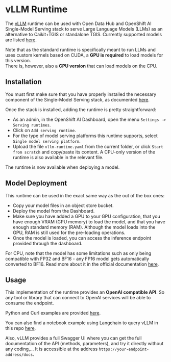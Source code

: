 # vLLM Runtime

The [vLLM](https://docs.vllm.ai/en/latest/index.html) runtime can be used with Open Data Hub and OpenShift AI Single-Model Serving stack to serve Large Language Models (LLMs) as an alternative to Caikit+TGIS or standalone TGIS. Currently supported models are listed [here](https://docs.vllm.ai/en/latest/models/supported_models.html).

Note that as the standard runtime is specifically meant to run LLMs and uses custom kernels based on CUDA, a **GPU is required** to load models for this version.  
There is, however, also a **CPU version** that can load models on the CPU.

## Installation

You must first make sure that you have properly installed the necessary component of the Single-Model Serving stack, as documented [here](https://access.redhat.com/documentation/en-us/red_hat_openshift_ai_self-managed/2-latest/html/serving_models/serving-large-models_serving-large-models).

Once the stack is installed, adding the runtime is pretty straightforward:

- As an admin, in the OpenShift AI Dashboard, open the menu `Settings -> Serving runtimes`.
- Click on `Add serving runtime`.
- For the type of model serving platforms this runtime supports, select `Single model serving platform`.
- Upload the file `vllm-runtime.yaml` from the current folder, or click `Start from scratch` and copy/paste its content. A CPU-only version of the runtime is also available in the relevant file.

The runtime is now available when deploying a model.

## Model Deployment

This runtime can be used in the exact same way as the out of the box ones:

- Copy your model files in an object store bucket.
- Deploy the model from the Dashboard.
- Make sure you have added a GPU to your GPU configuration, that you have enough VRAM (GPU memory) to load the model, and that you have enough standard memory (RAM). Although the model loads into the GPU, RAM is still used for the pre-loading operations.
- Once the model is loaded, you can access the inference endpoint provided through the dashboard.

For CPU, note that the model has some limitations such as only being compatible with FP32 and BF16 - any FP16 model gets automatically converted to BF16. Read more about it in the official documentation [here](https://docs.vllm.ai/en/latest/getting_started/cpu-installation.html).  

## Usage

This implementation of the runtime provides an **OpenAI compatible API**. So any tool or library that can connect to OpenAI services will be able to consume the endpoint.

Python and Curl examples are provided [here](https://docs.vllm.ai/en/latest/getting_started/quickstart.html#using-openai-completions-api-with-vllm).

You can also find a notebook example using Langchain to query vLLM in this repo [here](../../examples/notebooks/langchain/Langchain-vLLM-Prompt-memory.ipynb).

Also, vLLM provides a full Swagger UI where you can get the full documentation of the API (methods, parameters), and try it directly without any coding,... It is accessible at the address `https://your-endpoint-address/docs`.
